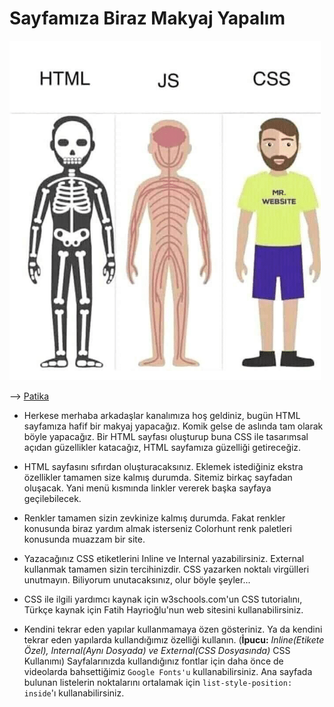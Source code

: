 # Sayfamıza Biraz Makyaj Yapalım
![Html Css Js](https://raw.githubusercontent.com/Kodluyoruz/taskforce/main/css/odev1/figures/htmlcssjs.png)

--> [Patika](https://app.patika.dev)

- Herkese merhaba arkadaşlar kanalımıza hoş geldiniz, bugün HTML sayfamıza hafif bir makyaj yapacağız. Komik gelse de aslında tam olarak böyle yapacağız. Bir HTML sayfası oluşturup buna CSS ile tasarımsal açıdan güzellikler katacağız, HTML sayfamıza güzelliği getireceğiz.

- HTML sayfasını sıfırdan oluşturacaksınız. Eklemek istediğiniz ekstra özellikler tamamen size kalmış durumda.
Sitemiz birkaç sayfadan oluşacak. Yani menü kısmında linkler vererek başka sayfaya geçilebilecek.
- Renkler tamamen sizin zevkinize kalmış durumda. Fakat renkler konusunda biraz yardım almak isterseniz Colorhunt renk paletleri konusunda muazzam bir site.
- Yazacağınız CSS etiketlerini Inline ve Internal yazabilirsiniz. External kullanmak tamamen sizin tercihinizdir.
CSS yazarken noktalı virgülleri unutmayın. Biliyorum unutacaksınız, olur böyle şeyler...
- CSS ile ilgili yardımcı kaynak için w3schools.com'un CSS tutorialını, Türkçe kaynak için Fatih Hayrioğlu'nun web sitesini kullanabilirsiniz.
- Kendini tekrar eden yapılar kullanmamaya özen gösteriniz. Ya da kendini tekrar eden yapılarda kullandığımız özelliği kullanın. 
(**İpucu:** *Inline(Etikete Özel), Internal(Aynı Dosyada) ve External(CSS Dosyasında)* CSS Kullanımı)
Sayfalarınızda kullandığınız fontlar için daha önce de videolarda bahsettiğimiz ``Google Fonts'u`` kullanabilirsiniz.
Ana sayfada bulunan listelerin noktalarını ortalamak için ``list-style-position: inside``'ı kullanabilirsiniz.
